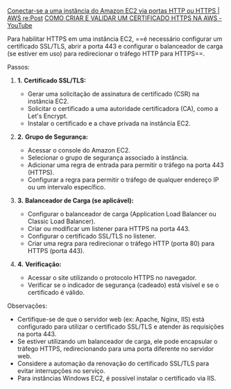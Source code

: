 
[Conectar-se a uma instância do Amazon EC2 via portas HTTP ou HTTPS \| AWS re:Post](https://repost.aws/pt/knowledge-center/connect-http-https-ec2)
[COMO CRIAR E VALIDAR UM CERTIFICADO HTTPS NA AWS - YouTube](https://www.youtube.com/watch?v=1NK5m28sR-Q&ab_channel=CloudTreinamentos)

Para habilitar HTTPS em uma instância EC2, ==é necessário configurar um certificado SSL/TLS, abrir a porta 443 e configurar o balanceador de carga (se estiver em uso) para redirecionar o tráfego HTTP para HTTPS==.

Passos:

1. **1.** **Certificado SSL/TLS:**
    
    - Gerar uma solicitação de assinatura de certificado (CSR) na instância EC2. 
    - Solicitar o certificado a uma autoridade certificadora (CA), como a Let's Encrypt. 
    - Instalar o certificado e a chave privada na instância EC2. 
    
2. **2.** **Grupo de Segurança:**
    
    - Acessar o console do Amazon EC2. 
    - Selecionar o grupo de segurança associado à instância. 
    - Adicionar uma regra de entrada para permitir o tráfego na porta 443 (HTTPS). 
    - Configurar a regra para permitir o tráfego de qualquer endereço IP ou um intervalo específico. 
    
3. **3.** **Balanceador de Carga (se aplicável):**
    
    - Configurar o balanceador de carga (Application Load Balancer ou Classic Load Balancer). 
    - Criar ou modificar um listener para HTTPS na porta 443. 
    - Configurar o certificado SSL/TLS no listener. 
    - Criar uma regra para redirecionar o tráfego HTTP (porta 80) para HTTPS (porta 443). 
    
4. **4.** **Verificação:**
    
    - Acessar o site utilizando o protocolo HTTPS no navegador. 
    - Verificar se o indicador de segurança (cadeado) está visível e se o certificado é válido. 
    

Observações:

- Certifique-se de que o servidor web (ex: Apache, Nginx, IIS) está configurado para utilizar o certificado SSL/TLS e atender às requisições na porta 443. 
- Se estiver utilizando um balanceador de carga, ele pode encapsular o tráfego HTTPS, redirecionando para uma porta diferente no servidor web. 
- Considere a automação da renovação do certificado SSL/TLS para evitar interrupções no serviço. 
- Para instâncias Windows EC2, é possível instalar o certificado via IIS.
